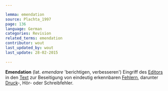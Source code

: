```yaml
---

lemma: emendation
source: Plachta_1997
page: 136 
language: German
categories: Revision
related_terms: emendation
contributor: wout
last_updated_by: wout
last_update: 28-02-2015
        
---
```


**Emendation** (lat. _emendare_ 'berichtigen, verbesseren') Eingriff des [Editors](editorScholarly.html) in den [Text](text.html) zur Beseitigung von eindeutig erkennbaren [Fehlern](textualFault.html), darunter [Druck](typographicalError.html)-, Hör- oder Schreibfehler.

